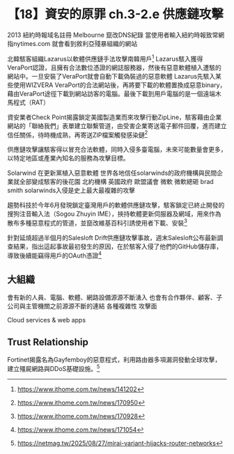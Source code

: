 # 【18】資安的原罪 ch.3-2.e 供應鏈攻擊

2013 紐約時報域名註冊 Melbourne 竄改DNS紀錄 當使用者輸入紐約時報致常網指nytimes.com 就會看到敘利亞殘暴組織的網站

北韓駭客組織Lazarus以軟體供應鏈手法攻擊南韓用戶[^1]
Lazarus駭入獲得VeraPort認證，且擁有合法數位憑證的網誌服務器，然後有惡意軟體植入遭駭的網站中。一旦安裝了VeraPort就會自動下載偽裝過的惡意軟體
Lazarus先駭入某些使用WIZVERA VeraPort的合法網站後，再將要下載的軟體置換成惡意binary，藉由VeraPort途徑下載到網站訪客的電腦。最後下載到用戶電腦的是一個遠端木馬程式（RAT）

資安業者Check Point揭露鎖定美國製造業而來攻擊行動ZipLine，駭客藉由企業網站的「聯絡我們」表單建立聯繫管道，由受害企業寄送電子郵件回覆，進而建立信任關係，待時機成熟，再寄送ZIP檔案觸發感染鏈[^4]

供應鏈攻擊讓駭客得以冒充合法軟體，同時入侵多臺電腦，未來可能數量會更多，以特定地區或產業內知名的服務為攻擊目標。


Solarwind 在更新黨植入惡意軟體 世界各地信任solarwinds的政府機構與民間企業就全部變成駭客的後花園
北約機構 英國政府 歐盟議會 微軟
微軟總砸 brad smith solarwinds入侵是史上最大最複雜的攻擊

趨勢科技於今年6月發現鎖定臺灣用戶的軟體供應鏈攻擊，駭客鎖定已終止開發的搜狗注音輸入法（Sogou Zhuyin IME），挾持軟體更新伺服器及網域，用來作為散布多種惡意程式的管道，並竄改維基百科引誘使用者下載、安裝[^2]

針對延燒超過半個月的Salesloft Drift供應鏈攻擊事故，週末Salesloft公布最新調查結果，指出這起事故最初發生的原因，在於駭客入侵了他們的GitHub儲存庫，導致後續能竊得用戶的OAuth憑證[^3]

## 大組織
會有新的人員、電腦、軟體、網路設備源源不斷湧入
也會有合作夥伴、顧客、子公司與主管機關之前源源不斷的連結 各種複雜性 攻擊面

Cloud services & web apps

## Trust Relationship

Fortinet揭露名為Gayfemboy的惡意程式，利用路由器多項漏洞發動全球攻擊，建立殭屍網路與DDoS基礎設施。[^5]

[^1]: https://www.ithome.com.tw/news/141202
[^2]: https://www.ithome.com.tw/news/170928
[^3]: https://www.ithome.com.tw/news/171054
[^4]: https://www.ithome.com.tw/news/170950
[^5]: https://netmag.tw/2025/08/27/mirai-variant-hijacks-router-networks